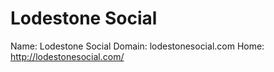 
# Lodestone Social

Name: Lodestone Social
Domain: lodestonesocial.com
Home: http://lodestonesocial.com/
